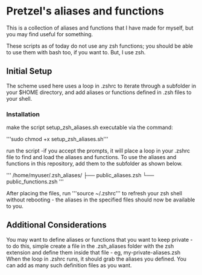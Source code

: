 # Pretzel's aliases and functions

This is a collection of aliases and functions that I have made for myself, but you may find useful for something.

These scripts as of today do not use any zsh functions; you should be able to use them with bash too, if you want to. But, I use zsh.

## Initial Setup

The scheme used here uses a loop in .zshrc to iterate through a subfolder in your $HOME directory, and add aliases or functions defined in .zsh files to your shell.

### Installation

make the script setup_zsh_aliases.sh executable via the command: 

'''sudo chmod +x setup_zsh_aliases.sh'''

run the script -if you accept the prompts, it will place a loop in your .zshrc file to find and load the aliases and functions. To use the aliases and functions in this repository, add them to the subfolder as shown below.

'''
/home/myuser/.zsh_aliases/
    ├── public_aliases.zsh
    └── public_functions.zsh
'''

After placing the files, run '''source ~/.zshrc''' to refresh your zsh shell without rebooting - the aliases in the specified files should now be available to you.

## Additional Considerations

You may want to define aliases or functions that you want to keep private - to do this, simple create a file in the .zsh_aliases folder with the zsh extension and define them inside that file - eg, my-private-aliases.zsh
When the loop in .zshrc runs, it should grab the aliases you defined. You can add as many such definition files as you want.
